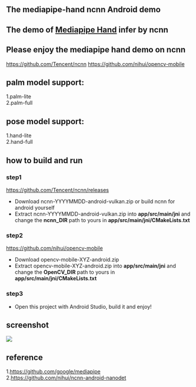 
## The mediapipe-hand ncnn Android demo  

## The demo of [Mediapipe Hand](https://google.github.io/mediapipe/solutions/hands)  infer by ncnn  

## Please enjoy the mediapipe hand demo on ncnn

https://github.com/Tencent/ncnn
https://github.com/nihui/opencv-mobile
## palm model support:  
1.palm-lite  
2.palm-full  
## pose model support:  
1.hand-lite  
2.hand-full  

## how to build and run
### step1
https://github.com/Tencent/ncnn/releases

* Download ncnn-YYYYMMDD-android-vulkan.zip or build ncnn for android yourself
* Extract ncnn-YYYYMMDD-android-vulkan.zip into **app/src/main/jni** and change the **ncnn_DIR** path to yours in **app/src/main/jni/CMakeLists.txt**

### step2
https://github.com/nihui/opencv-mobile

* Download opencv-mobile-XYZ-android.zip
* Extract opencv-mobile-XYZ-android.zip into **app/src/main/jni** and change the **OpenCV_DIR** path to yours in **app/src/main/jni/CMakeLists.txt**

### step3
* Open this project with Android Studio, build it and enjoy!

## screenshot  
![](result.gif)  

## reference  
1.https://github.com/google/mediapipe  
2.https://github.com/nihui/ncnn-android-nanodet


